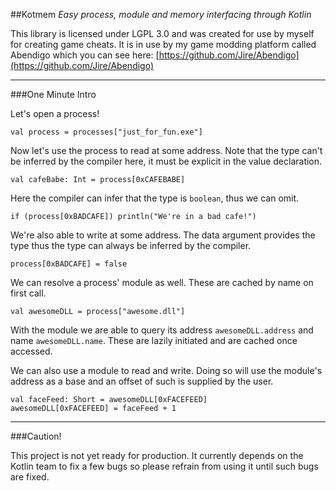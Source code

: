 ##Kotmem
_Easy process, module and memory interfacing through Kotlin_

This library is licensed under LGPL 3.0 and was created for use by myself for creating game cheats. It is in use by 
my game modding platform called Abendigo which you can see here:
[https://github.com/Jire/Abendigo](https://github.com/Jire/Abendigo)  

---

###One Minute Intro

Let's open a process!

    val process = processes["just_for_fun.exe"]
    
Now let's use the process to read at some address. Note that the type can't be inferred by the compiler here, it must
 be explicit in the value declaration.

    val cafeBabe: Int = process[0xCAFEBABE]

Here the compiler can infer that the type is `boolean`, thus we can omit.

    if (process[0xBADCAFE]) println("We're in a bad cafe!")

We're also able to write at some address. The data argument provides the type thus the type can always be inferred by
 the compiler.

    process[0xBADCAFE] = false

We can resolve a process' module as well. These are cached by name on first call.

    val awesomeDLL = process["awesome.dll"]
    
With the module we are able to query its address `awesomeDLL.address` and name `awesomeDLL.name`. These are lazily 
initiated and are cached once accessed.

We can also use a module to read and write. Doing so will use the module's address as a base and an offset of such is
 supplied by the user.
 
    val faceFeed: Short = awesomeDLL[0xFACEFEED]
    awesomeDLL[0xFACEFEED] = faceFeed + 1
    
---

###Caution!

This project is not yet ready for production. It currently depends on the Kotlin team to fix a few bugs so please 
refrain from using it until such bugs are fixed.
